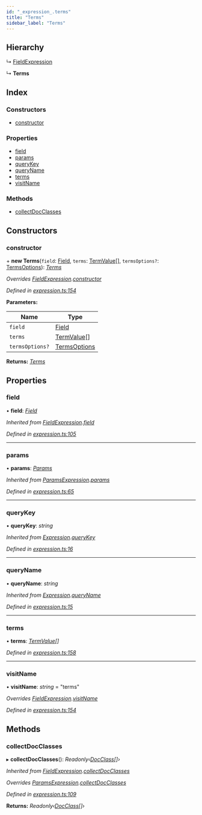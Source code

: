 ```yaml
---
id: "_expression_.terms"
title: "Terms"
sidebar_label: "Terms"
---
```


## Hierarchy

  ↳ [FieldExpression](_expression_.fieldexpression.md)

  ↳ **Terms**

## Index

### Constructors

* [constructor](_expression_.terms.md#constructor)

### Properties

* [field](_expression_.terms.md#field)
* [params](_expression_.terms.md#params)
* [queryKey](_expression_.terms.md#querykey)
* [queryName](_expression_.terms.md#queryname)
* [terms](_expression_.terms.md#terms)
* [visitName](_expression_.terms.md#visitname)

### Methods

* [collectDocClasses](_expression_.terms.md#collectdocclasses)

## Constructors

###  constructor

\+ **new Terms**(`field`: [Field](_document_.field.md), `terms`: [TermValue](../modules/_expression_.md#termvalue)[], `termsOptions?`: [TermsOptions](../modules/_expression_.md#termsoptions)): *[Terms](_expression_.terms.md)*

*Overrides [FieldExpression](_expression_.fieldexpression.md).[constructor](_expression_.fieldexpression.md#constructor)*

*Defined in [expression.ts:154](https://github.com/kindritskyiMax/elasticmagic-js/blob/34d4703/src/expression.ts#L154)*

**Parameters:**

Name | Type |
------ | ------ |
`field` | [Field](_document_.field.md) |
`terms` | [TermValue](../modules/_expression_.md#termvalue)[] |
`termsOptions?` | [TermsOptions](../modules/_expression_.md#termsoptions) |

**Returns:** *[Terms](_expression_.terms.md)*

## Properties

###  field

• **field**: *[Field](_document_.field.md)*

*Inherited from [FieldExpression](_expression_.fieldexpression.md).[field](_expression_.fieldexpression.md#field)*

*Defined in [expression.ts:105](https://github.com/kindritskyiMax/elasticmagic-js/blob/34d4703/src/expression.ts#L105)*

___

###  params

• **params**: *[Params](_expression_.params.md)*

*Inherited from [ParamsExpression](_expression_.paramsexpression.md).[params](_expression_.paramsexpression.md#params)*

*Defined in [expression.ts:65](https://github.com/kindritskyiMax/elasticmagic-js/blob/34d4703/src/expression.ts#L65)*

___

###  queryKey

• **queryKey**: *string*

*Inherited from [Expression](_expression_.expression.md).[queryKey](_expression_.expression.md#querykey)*

*Defined in [expression.ts:16](https://github.com/kindritskyiMax/elasticmagic-js/blob/34d4703/src/expression.ts#L16)*

___

###  queryName

• **queryName**: *string*

*Inherited from [Expression](_expression_.expression.md).[queryName](_expression_.expression.md#queryname)*

*Defined in [expression.ts:15](https://github.com/kindritskyiMax/elasticmagic-js/blob/34d4703/src/expression.ts#L15)*

___

###  terms

• **terms**: *[TermValue](../modules/_expression_.md#termvalue)[]*

*Defined in [expression.ts:158](https://github.com/kindritskyiMax/elasticmagic-js/blob/34d4703/src/expression.ts#L158)*

___

###  visitName

• **visitName**: *string* = "terms"

*Overrides [FieldExpression](_expression_.fieldexpression.md).[visitName](_expression_.fieldexpression.md#visitname)*

*Defined in [expression.ts:154](https://github.com/kindritskyiMax/elasticmagic-js/blob/34d4703/src/expression.ts#L154)*

## Methods

###  collectDocClasses

▸ **collectDocClasses**(): *Readonly‹[DocClass](../modules/_document_.md#docclass)[]›*

*Inherited from [FieldExpression](_expression_.fieldexpression.md).[collectDocClasses](_expression_.fieldexpression.md#collectdocclasses)*

*Overrides [ParamsExpression](_expression_.paramsexpression.md).[collectDocClasses](_expression_.paramsexpression.md#collectdocclasses)*

*Defined in [expression.ts:109](https://github.com/kindritskyiMax/elasticmagic-js/blob/34d4703/src/expression.ts#L109)*

**Returns:** *Readonly‹[DocClass](../modules/_document_.md#docclass)[]›*
